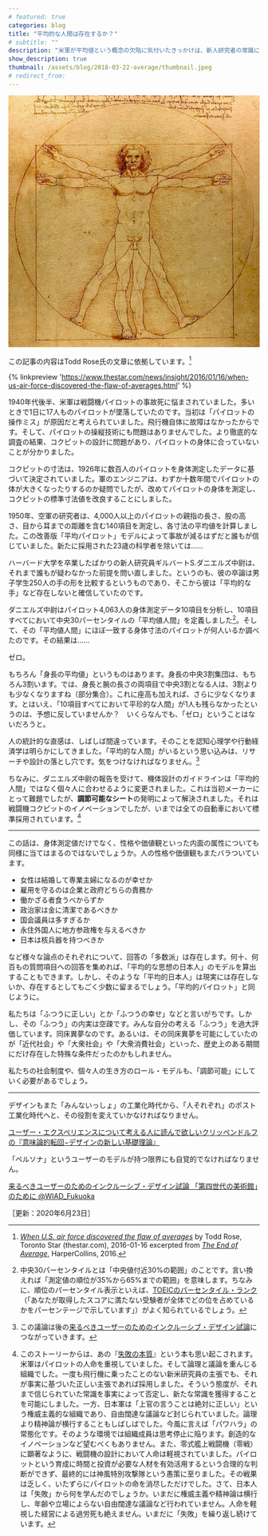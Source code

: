 ```yaml
---
# featured: true
categories: blog
title: "平均的な人間は存在するか？"
# subtitle: ""
description: "米軍が平均値という概念の欠陥に気付いたきっかけは、新人研究者の常識にとらわれない発想でした。"
show_description: true
thumbnail: /assets/blog/2018-03-22-average/thumbnail.jpeg
# redirect_from: 
---
```


![レオナルド・ダ・ヴィンチのウィトルウィウス的人体図](/assets/blog/2018-03-22-average/vitruvian_man.jpeg)

この記事の内容はTodd Rose氏の文章に依拠しています。[^article-thestar]

[^article-thestar]: _[When U.S. air force discovered the flaw of averages](https://www.thestar.com/news/insight/2016/01/16/when-us-air-force-discovered-the-flaw-of-averages.html)_ by Todd Rose, Toronto Star (thestar.com), 2016-01-16 excerpted from _[The End of Average](http://www.toddrose.com/endofaverage)_, HarperCollins, 2016.

{% linkpreview 'https://www.thestar.com/news/insight/2016/01/16/when-us-air-force-discovered-the-flaw-of-averages.html' %}

1940年代後半、米軍は戦闘機パイロットの事故死に悩まされていました。多いときで1日に17人ものパイロットが墜落していたのです。当初は「パイロットの操作ミス」が原因だと考えられていました。飛行機自体に故障はなかったからです。そして、パイロットの操縦技術にも問題はありませんでした。より徹底的な調査の結果、コクピットの設計に問題があり、パイロットの身体に合っていないことが分かりました。

コクピットの寸法は、1926年に数百人のパイロットを身体測定したデータに基づいて決定されていました。軍のエンジニアは、わずか十数年間でパイロットの体が大きくなったりするのか疑問でしたが、改めてパイロットの身体を測定し、コクピットの標準寸法値を改良することにしました。

1950年、空軍の研究者は、4,000人以上のパイロットの親指の長さ、股の高さ、目から耳までの距離を含む140項目を測定し、各寸法の平均値を計算しました。この改善版「平均パイロット」モデルによって事故が減るはずだと誰もが信じていました。新たに採用された23歳の科学者を除いては……

ハーバード大学を卒業したばかりの新人研究員ギルバートS.ダニエルズ中尉は、それまで誰もが疑わなかった前提を問い直しました。というのも、彼の卒論は男子学生250人の手の形を比較するというものであり、そこから彼は「平均的な手」など存在しないと確信していたのです。

ダニエルズ中尉はパイロット4,063人の身体測定データ10項目を分析し、10項目すべてにおいて中央30パーセンタイルの「平均値人間」を定義しました[^percentile]。そして、その「平均値人間」にほぼ一致する身体寸法のパイロットが何人いるか調べたのです。その結果は……

[^percentile]: 中央30パーセンタイルとは「中央値付近30%の範囲」のことです。言い換えれば「測定値の順位が35%から65%までの範囲」を意味します。ちなみに、順位のパーセンタイル表示といえば、[TOEICのパーセンタイル・ランク](https://www.iibc-global.org/toeic/test/lr/guide04/guide04_02.html)（「あなたが取得したスコアに満たない受験者が全体でどの位を占めているかをパーセンテージで示しています」）がよく知られているでしょう。

ゼロ。

もちろん「身長の平均値」というものはあります。身長の中央3割集団は、もちろん3割います。では、身長と腕の長さの両項目で中央3割となる人は、3割よりも少なくなりますね（部分集合）。これに座高も加えれば、さらに少なくなります。とはいえ、「10項目すべてにおいて平珍的な人間」が1人も残らなかったというのは、予想に反していませんか？　いくらなんでも、「ゼロ」ということはないだろうと。

人の統計的な直感は、しばしば間違っています。そのことを認知心理学や行動経済学は明らかにしてきました。「平均的な人間」がいるという思い込みは、リサーチや設計の落とし穴です。気をつけなければなりません。[^inclusive-design]

[^inclusive-design]: この議論は後の[来るべきユーザーのためのインクルーシブ・デザイン試論](/blog/2020/04/01/world-ia-day-fukuoka-2020.html)につながっていきます。

ちなみに、ダニエルズ中尉の報告を受けて、機体設計のガイドラインは「平均的人間」ではなく個々人に合わせるように変更されました。これは当初メーカーにとって難題でしたが、**調節可能なシート**の発明によって解決されました。それは戦闘機コクピットのイノベーションでしたが、いまでは全ての自動車において標準採用されています。[^failure]

---

この話は、身体測定値だけでなく、性格や価値観といった内面の属性についても同様に当てはまるのではないでしょうか。人の性格や価値観もまたバラついています。

* 女性は結婚して専業主婦になるのが幸せか
* 雇用を守るのは企業と政府どちらの責務か
* 働かざる者食うべからずか
* 政治家は金に清潔であるべきか
* 国会議員は多すぎるか
* 永住外国人に地方参政権を与えるべきか
* 日本は核兵器を持つべきか

など様々な論点のそれぞれについて、回答の「多数派」は存在します。何十、何百もの質問項目への回答を集めれば、「平均的な思想の日本人」のモデルを算出することもできます。しかし、そのような「平均的日本人」は現実には存在しないか、存在するとしてもごく少数に留まるでしょう。「平均的パイロット」と同じように。

私たちは「ふつうに正しい」とか「ふつうの幸せ」などと言いがちです。しかし、その「ふつう」の内実は空疎です。みんな自分の考える「ふつう」を過大評価しています。同床異夢なのです。あるいは、その同床異夢を可能にしていたのが「近代社会」や「大衆社会」や「大衆消費社会」といった、歴史上のある期間にだけ存在した特殊な条件だったのかもしれません。

私たちの社会制度や、個々人の生き方のロール・モデルも、「調節可能」にしていく必要があるでしょう。

---

デザインもまた「みんないっしょ」の工業化時代から、「人それぞれ」のポスト工業化時代へと、その役割を変えていかなければなりません。

[ユーザー・エクスペリエンスについて考える人に読んで欲しいクリッペンドルフの『意味論的転回−デザインの新しい基礎理論』](/blog/2013/12/03/semantic-turn.html)

「ペルソナ」というユーザーのモデルが持つ限界にも自覚的でなければなりません。

[来るべきユーザーのためのインクルーシブ・デザイン試論 「第四世代の美術館」のために @WIAD_Fukuoka](/blog/2020/04/01/world-ia-day-fukuoka-2020.html)

[^failure]: このストーリーからは、あの『[失敗の本質](http://amzn.to/2FTnwfO)』という本も思い起こされます。米軍はパイロットの人命を重視していました。そして論理と議論を重んじる組織でした。一度も飛行機に乗ったことのない新米研究員の主張でも、それが事実に基づいた正しい主張であれば採用しました。そういう態度が、それまで信じられていた常識を事実によって否定し、新たな常識を獲得することを可能にしました。一方、日本軍は「上官の言うことは絶対に正しい」という権威主義的な組織であり、自由闊達な議論など封じられていました。論理より精神論が横行することもしばしばでした。今風に言えば「パワハラ」の常態化です。そのような環境では組織成員は思考停止に陥ります。創造的なイノベーションなど望むべくもありません。また、零式艦上戦闘機（零戦）に顕著なように、戦闘機の設計において人命は軽視されていました。パイロットという育成に時間と投資が必要な人材を有効活用するという合理的な判断ができず、最終的には神風特別攻撃隊という愚策に至りました。その戦果は乏しく、いたずらにパイロットの命を消尽しただけでした。さて、日本人は「失敗」から何を学んだのでしょうか。いまだに権威主義や精神論は横行し、年齢や立場によらない自由闊達な議論など行われていません。人命を軽視した経営による過労死も絶えません。いまだに「失敗」を繰り返し続けています。

［更新：2020年6月23日］
